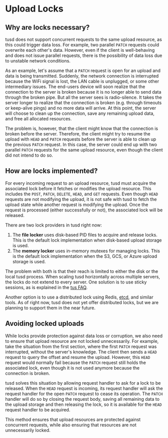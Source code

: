 # Upload Locks

## Why are locks necessary?

tusd does not support concurrent requests to the same upload resource, as this could trigger data loss. For example, two parallel `PATCH` requests could overwrite each other's data. However, even if the client is well-behaving and does not issue parallel requests, there is the possibility of data loss due to unstable network conditions.

As an example, let's assume that a `PATCH` request is open for an upload and data is being transmitted. Suddenly, the network connection is interrupted because the WiFi signal is lost, the LAN cable is unplugged, or some other intermediary issues. The end-users device will soon realize that the connection to the server is broken because it is no longer able to send data through the broken pipe. But all the server sees is radio-silence. It takes the server longer to realize that the connection is broken (e.g. through timeouts or keep-alive pings) and no more data will arrive. At this point, the server will choose to clean up the connection, save any remaining upload data, and free all allocated resources.

The problem is, however, that the client might know that the connection is broken before the server. Therefore, the client might try to resume the upload with `HEAD` and `PATCH` requests before the server is able to clean up the previous `PATCH` request. In this case, the server could end up with two parallel `PATCH` requests for the same upload resource, even though the client did not intend to do so.

## How are locks implemented?

For every incoming request to an upload resource, tusd must acquire the associated lock before it fetches or modifies the upload resource. This includes the `POST`, `PATCH`, `DELETE`, `HEAD`, and `GET` requests. Even though `HEAD` requests are not modifying the upload, it is not safe with tusd to fetch the upload state while another request is modifying the upload. Once the request is processed (either successfully or not), the associated lock will be released.

There are two lock providers in tusd right now:
1. The **file locker** uses disk-based PID files to acquire and release locks. This is the default lock implementation when disk-based upload storage is used. 
2. The **memory locker** uses in-memory mutexes for managing locks. This is the default lock implementation when the S3, GCS, or Azure upload storage is used.

The problem with both is that their reach is limited to either the disk or the local tusd process. When scaling tusd horizontally across multiple servers, the locks do not extend to every server. One solution is to use sticky sessions, as is explained in the [tus FAQ](https://tus.io/faq#how-do-i-scale-tus).

Another option is to use a distributed lock using Redis, [etcd](https://github.com/tus/tusd-etcd3-locker), and similar tools. As of right now, tusd does not yet offer distributed locks, but we are planning to support them in the near future.

## Avoiding locked uploads

While locks provide protection against data loss or corruption, we also need to ensure that upload resource are not locked unnecessarily. For example, take the situation from the first section, where the first `PATCH` request was interrupted, without the server's knowledge. The client then sends a `HEAD` request to query the offset and resume the upload. However, this `HEAD` request would normally fail because the `PATCH` request still holds the associated lock, even though it is not used anymore because the connection is broken.

tusd solves this situation by allowing request handler to ask for a lock to be released. When the `HEAD` request is incoming, its request handler will ask the request handler for the open `PATCH` request to cease its operation. The `PATCH` handler will do so by closing the request body, saving all remaining data to the upload storage and then releasing the lock, so it is available for the `HEAD` request handler to be acquired.

This method ensures that upload resources are protected against concurrent requests, while also ensuring that resources are not unnecessarily locked.
